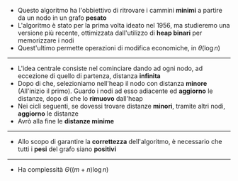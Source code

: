 * Questo algoritmo ha l'obbiettivo di ritrovare i cammini __minimi__ a partire da un nodo in un grafo __pesato__
* L'algoritmo è stato per la prima volta ideato nel 1956, ma studieremo una versione più recente, ottimizzata dall'utilizzo di __heap binari__ per memorizzare i nodi
* Quest'ultimo permette operazioni di modifica economiche, in $\theta(\log{n})$ 
---
* L'idea centrale consiste nel cominciare dando ad ogni nodo, ad eccezione di quello di partenza, distanza __infinita__
* Dopo di che, selezioniamo nell'heap il nodo con distanza __minore__ (All'inizio il primo). Guardo i nodi ad esso adiacente ed __aggiorno__ le distanze, dopo di che lo __rimuovo__ dall'heap
* Nei cicli seguenti, se dovessi trovare distanze __minori__, tramite altri nodi, __aggiorno__ le distanze
* Avrò alla fine le __distanze minime__
---
* Allo scopo di garantire la __correttezza__ dell'algoritmo, è necessario che tutti i __pesi__ del grafo siano __positivi__
---
* Ha complessità $\Theta ((m+n)\log{n})$ 